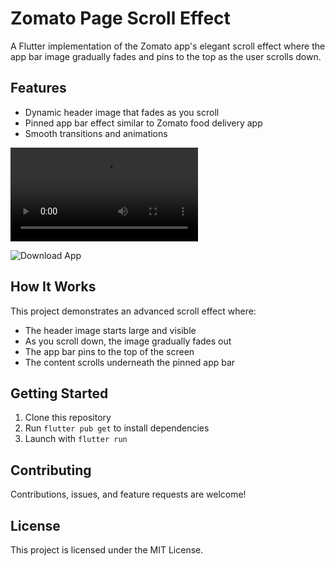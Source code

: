 # Zomato Page Scroll Effect

A Flutter implementation of the Zomato app's elegant scroll effect where the app bar image gradually fades and pins to the top as the user scrolls down.

## Features

- Dynamic header image that fades as you scroll
- Pinned app bar effect similar to Zomato food delivery app
- Smooth transitions and animations


![App Demo](docs/demo.mp4)

<!-- download the app button -->
![Download App](docs/download.png)

## How It Works

This project demonstrates an advanced scroll effect where:
- The header image starts large and visible
- As you scroll down, the image gradually fades out
- The app bar pins to the top of the screen
- The content scrolls underneath the pinned app bar

## Getting Started

1. Clone this repository
2. Run `flutter pub get` to install dependencies
3. Launch with `flutter run`

## Contributing

Contributions, issues, and feature requests are welcome!

## License

This project is licensed under the MIT License.